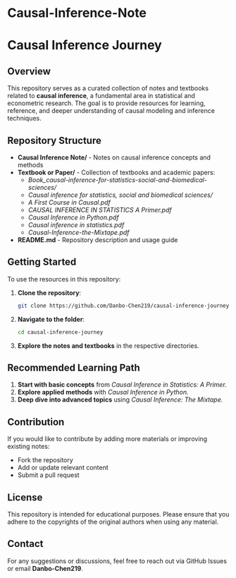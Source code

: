 # Causal-Inference-Note

# Causal Inference Journey

## Overview

This repository serves as a curated collection of notes and textbooks related to **causal inference**, a fundamental area in statistical and econometric research. The goal is to provide resources for learning, reference, and deeper understanding of causal modeling and inference techniques.

## Repository Structure

- **Causal Inference Note/** - Notes on causal inference concepts and methods
- **Textbook or Paper/** - Collection of textbooks and academic papers:
  - *Book_causal-inference-for-statistics-social-and-biomedical-sciences/*
  - *Causal inference for statistics, social and biomedical sciences/*
  - *A First Course in Causal.pdf*
  - *CAUSAL INFERENCE IN STATISTICS A Primer.pdf*
  - *Causal Inference in Python.pdf*
  - *Causal inference in statistics.pdf*
  - *Causal-Inference-the-Mixtape.pdf*
- **README.md** - Repository description and usage guide

## Getting Started

To use the resources in this repository:

1. **Clone the repository**:

   ```sh
   git clone https://github.com/Danbo-Chen219/causal-inference-journey.git
   ```

2. **Navigate to the folder**:

   ```sh
   cd causal-inference-journey
   ```

3. **Explore the notes and textbooks** in the respective directories.

## Recommended Learning Path

1. **Start with basic concepts** from *Causal Inference in Statistics: A Primer.*
2. **Explore applied methods** with *Causal Inference in Python.*
3. **Deep dive into advanced topics** using *Causal Inference: The Mixtape.*

## Contribution

If you would like to contribute by adding more materials or improving existing notes:

- Fork the repository
- Add or update relevant content
- Submit a pull request

## License

This repository is intended for educational purposes. Please ensure that you adhere to the copyrights of the original authors when using any material.

## Contact

For any suggestions or discussions, feel free to reach out via GitHub Issues or email **Danbo-Chen219**.
